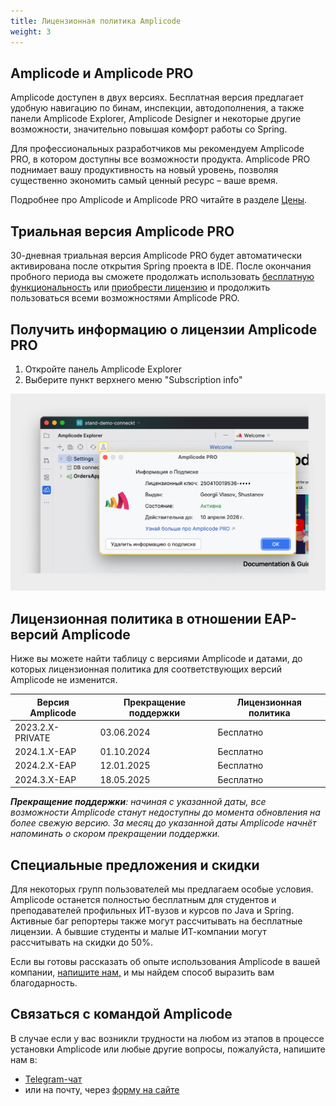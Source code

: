 ```yaml
---
title: Лицензионная политика Amplicode
weight: 3
---
```


## Amplicode и Amplicode PRO

Amplicode доступен в двух версиях. Бесплатная версия предлагает удобную навигацию по бинам, инспекции, автодополнения,
а также панели Amplicode Explorer, Amplicode Designer и некоторые другие возможности, значительно повышая комфорт работы со Spring.

Для профессиональных разработчиков мы рекомендуем Amplicode PRO, в котором доступны все возможности продукта.
Amplicode PRO поднимает вашу продуктивность на новый уровень, позволяя существенно экономить самый ценный ресурс – ваше время.

Подробнее про Amplicode и Amplicode PRO читайте в разделе <a href="https://amplicode.ru/prices" target="_blank" rel="noopener noreferrer">Цены</a>.

## Триальная версия Amplicode PRO

30-дневная триальная версия Amplicode PRO будет автоматически активирована после открытия Spring проекта в IDE. После
окончания пробного периода вы сможете продолжать использовать <u>бесплатную функциональность</u> или
<a href="https://amplicode.ru/prices" target="_blank" rel="noopener noreferrer">приобрести лицензию</a> и продолжить
пользоваться всеми возможностями Amplicode PRO.

## Получить информацию о лицензии Amplicode PRO

1. Откройте панель Amplicode Explorer
2. Выберите пункт верхнего меню "Subscription info"

![subscription-info.png](img/subscription-info.png)

## Лицензионная политика в отношении EAP-версий Amplicode

Ниже вы можете найти таблицу с версиями Amplicode и датами, до которых лицензионная политика для соответствующих версий Amplicode не изменится.

| Версия Amplicode | Прекращение поддержки | Лицензионная политика |
|------------------|-----------------------|-----------------------|
| 2023.2.X-PRIVATE | 03.06.2024            | Бесплатно             |
| 2024.1.X-EAP     | 01.10.2024            | Бесплатно             |
| 2024.2.X-EAP     | 12.01.2025            | Бесплатно             |
| 2024.3.X-EAP     | 18.05.2025            | Бесплатно             |

_**Прекращение поддержки**: начиная с указанной даты, все возможности Amplicode станут недоступны до момента
обновления на более свежую версию. За месяц до указанной даты Amplicode начнёт напоминать о скором прекращении
поддержки._

## Специальные предложения и скидки

Для некоторых групп пользователей мы предлагаем особые условия. Amplicode останется полностью бесплатным для студентов 
и преподавателей профильных ИТ-вузов и курсов по Java и Spring. Активные баг репортеры также могут рассчитывать на 
бесплатные лицензии. А бывшие студенты и малые ИТ-компании могут рассчитывать на скидки до 50%.

Если вы готовы рассказать об опыте использования Amplicode в вашей компании, 
<a href="https://amplicode.ru/contacts/" target="_blank" rel="noopener noreferrer">напишите нам,</a> 
и мы найдем способ выразить вам благодарность.

## Связаться с командой Amplicode

В случае если у вас возникли трудности на любом из этапов в процессе установки Amplicode или любые другие вопросы,
пожалуйста, напишите нам в:

* <a href="https://t.me/amplicode_chat" target="_blank" rel="noopener noreferrer">Telegram-чат</a>
* или на почту, через [форму на сайте](https://amplicode.io/contacts/)
